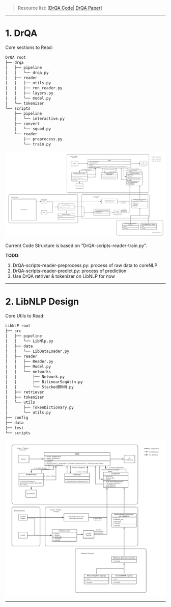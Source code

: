 > Resource list:
> [[DrQA Code](https://github.com/farrellsc/DrQA#trained-models-and-data)|
> [DrQA Paper](https://arxiv.org/pdf/1704.00051.pdf)]

---

# 1. DrQA

Core sections to Read:
```
DrQA root
├── drqa
│   ├── pipeline
│   │   └── drqa.py
│   ├── reader
│   |   ├── utils.py
│   |   ├── rnn_reader.py
│   |   ├── layers.py
|   |   └── model.py
│   └── tokenizer
└── scripts
    ├── pipeline
    │   └── interactive.py
    ├── convert
    │   └── squad.py
    └── reader
        ├── preprocess.py
        └── train.py
```

![DrQA Code Structure](/img/DrQA.png)

Current Code Structure is based on "DrQA-scripts-reader-train.py".  

**TODO**:  
1. DrQA-scripts-reader-preprocess.py: process of raw data to coreNLP
2. DrQA-scripts-reader-predict.py: process of prediction
3. Use DrQA retriver & tokenizer on LibNLP for now

---

# 2. LibNLP Design
Core Utils to Read:
```
LibNLP root
├── src
│   ├── pipeline
│   │   └── LibNlp.py
│   ├── data
│   │   └── LibDataLoader.py
│   ├── reader
│   |   ├── Reader.py
|   |   ├── Model.py
|   |   └── networks
│   |       ├── Network.py
│   |       ├── BilinearSeqAttn.py
│   |       └── StackedBRNN.py
│   ├── retriever
│   ├── tokenizer
│   └── utils
│       ├── TokenDictionary.py
│       └── utils.py
├── config
├── data
├── test
└── scripts
```

![LibNlp Code Structure](/img/LibNlp.png)  

---
